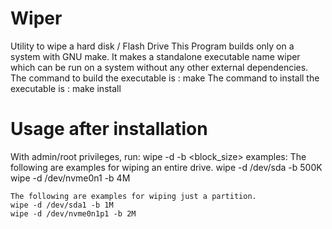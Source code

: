 # Wiper
Utility to wipe a hard disk / Flash Drive
This Program builds only on a system with GNU make.
It makes a standalone executable name wiper which can be run on a system without any other external dependencies.
The command to build the executable is :
    make
The command to install the executable is :
    make install

# Usage after installation
With admin/root privileges, run:
wipe -d <device file> -b <block_size>
examples:
    The following are examples for wiping an entire drive.
    wipe -d /dev/sda -b 500K
    wipe -d /dev/nvme0n1 -b 4M

    The following are examples for wiping just a partition.
    wipe -d /dev/sda1 -b 1M
    wipe -d /dev/nvme0n1p1 -b 2M


